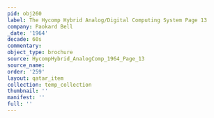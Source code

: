 ```yaml
---
pid: obj260
label: The Hycomp Hybrid Analog/Digital Computing System Page 13
company: Paokard Bell
_date: '1964'
decade: 60s
commentary: 
object_type: brochure
source: HycompHybrid_AnalogComp_1964_Page_13
source_name: 
order: '259'
layout: qatar_item
collection: temp_collection
thumbnail: ''
manifest: ''
full: ''
---
```

